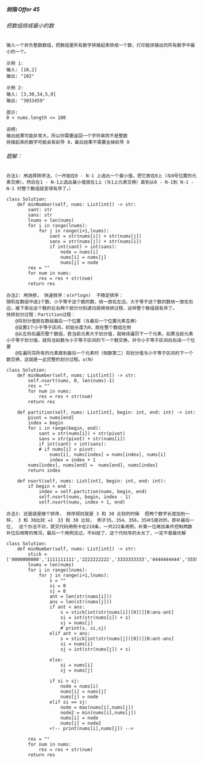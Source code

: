##### 剑指 Offer 45 
###### 把数组排成最小的数

`输入一个非负整数数组，把数组里所有数字拼接起来排成一个数，打印能拼接出的所有数字中最小的一个。`

```
示例 1:
输入: [10,2]
输出: "102"

示例 2:
输入: [3,30,34,5,9]
输出: "3033459"

提示:
0 < nums.length <= 100

说明:
输出结果可能非常大，所以你需要返回一个字符串而不是整数
拼接起来的数字可能会有前导 0，最后结果不需要去掉前导 0
```

###### 题解：
`办法1: 用选择排序法，（一开始在0 - N-1 上选出一个最小值，把它放在0上（与0号位置的元素交换），然后在1 - N-1上选出最小值放在1上（与1上元素交换）直到从0 - N-1到 N-1 - N-1 时整个数组就变得有序了。）`
```python3
class Solution:
    def minNumber(self, nums: List[int]) -> str:
        sant: str
        sans: str
        lnums = len(nums)
        for i in range(lnums):
            for j in range(i+1,lnums):
                sant = str(nums[i]) + str(nums[j])
                sans = str(nums[j]) + str(nums[i])
                if int(sant) > int(sans):
                    node = nums[i]
                    nums[i] = nums[j]
                    nums[j] = node
        res = ""
        for num in nums:
            res = res + str(num)
        return res
```

`办法2: 用快排， 快速排序：o(n*logn)  不稳定排序： `
<br/>`随机在数组中选1个数，小于等于这个数的数，统一放在左边，大于等于这个数的数统一放在右边，接下来在这个数的左右两个部分分别递归调用快排过程，这样整个数组就有序了。`
<br/>`快排划分过程：Partition过程：`
<br/>&nbsp;&nbsp;&nbsp;&nbsp;&nbsp;&nbsp;`@将划分值放在数组最后一个位置（与最后一个位置元素互换）`
<br/>&nbsp;&nbsp;&nbsp;&nbsp;&nbsp;&nbsp;`@设置1个小于等于区间，初始长度为0，放在整个数组左侧`
<br/>&nbsp;&nbsp;&nbsp;&nbsp;&nbsp;&nbsp;`@从左向右遍历整个数组，若当前元素大于划分值，就继续遍历下一个元素，如果当前元素小于等于划分值，就将当前数与小于等于区间的下一个数交换，并令小于等于区间向右阔一个位置`
<br/>&nbsp;&nbsp;&nbsp;&nbsp;&nbsp;&nbsp;`@在遍历完所有的元素直到最后一个元素时（倒数第二）将划分值与小于等于区间的下一个数交换，这就是一此完整的划分过程。o(N)`
```python3
class Solution:
    def minNumber(self, nums: List[int]) -> str:
        self.nsort(nums, 0, len(nums)-1)
        res = ""
        for num in nums:
            res = res + str(num)
        return res

    def partition(self, nums: List[int], begin: int, end: int) -> int:
        pivot = nums[end]
        index = begin
        for i in range(begin, end):
            sant = str(nums[i]) + str(pivot)
            sans = str(pivot) + str(nums[i])
            if int(sant) < int(sans):
            # if nums[i] > pivot:
                nums[i], nums[index] = nums[index], nums[i]
                index = index + 1
        nums[index], nums[end] =  nums[end], nums[index]
        return index

    def nsort(self, nums: List[int], begin: int, end: int):
        if begin < end :
            index = self.partition(nums, begin, end)
            self.nsort(nums, begin, index - 1)
            self.nsort(nums, index + 1, end)

```



`办法3: 还是就是做个排序， 排序规则就是 3 和 30 比较的时候  把两个数字长度加到一样， 3 和 30比较 =》 33 和 30 比较， 例子35、354、356，35补5是对的，即补最后一位,  这个办法不对，提交代码用例卡在219条，一共222条用例，补第一位再加条件控制两数补位后相等的情况，最后一个用例没过。不纠结了，这个代码写的太长了，一定不是最优解`
```python3
class Solution:
    def minNumber(self, nums: List[int]) -> str:
        stick = ['0000000000','1111111111','2222222222','3333333333','4444444444','5555555555','6666666666','7777777777','8888888888','9999999999']
        lnums = len(nums)
        for i in range(lnums):
            for j in range(i+1,lnums):
                s = ""
                si = 0
                sj = 0
                ant = len(str(nums[i]))
                ans = len(str(nums[j]))
                if ant < ans:
                    s = stick[int(str(nums[i])[0])][0:ans-ant]
                    si = int(str(nums[i]) + s)
                    sj = nums[j]
                    # print(s, si,sj)
                elif ant > ans:
                    s = stick[int(str(nums[j])[0])][0:ant-ans]
                    si = nums[i]
                    sj = int(str(nums[j]) + s)
                    
                else:
                    si = nums[i]
                    sj = nums[j]
                  
                if si > sj:
                    node = nums[i]
                    nums[i] = nums[j]
                    nums[j] = node
                elif si == sj:
                    node = max(nums[i],nums[j])
                    node2 = min(nums[i],nums[j])
                    nums[i] = node
                    nums[j] = node2
                <!-- print(nums[i],nums[j]) -->
         
        res = ""
        for num in nums:
            res = res + str(num)
        return res
```